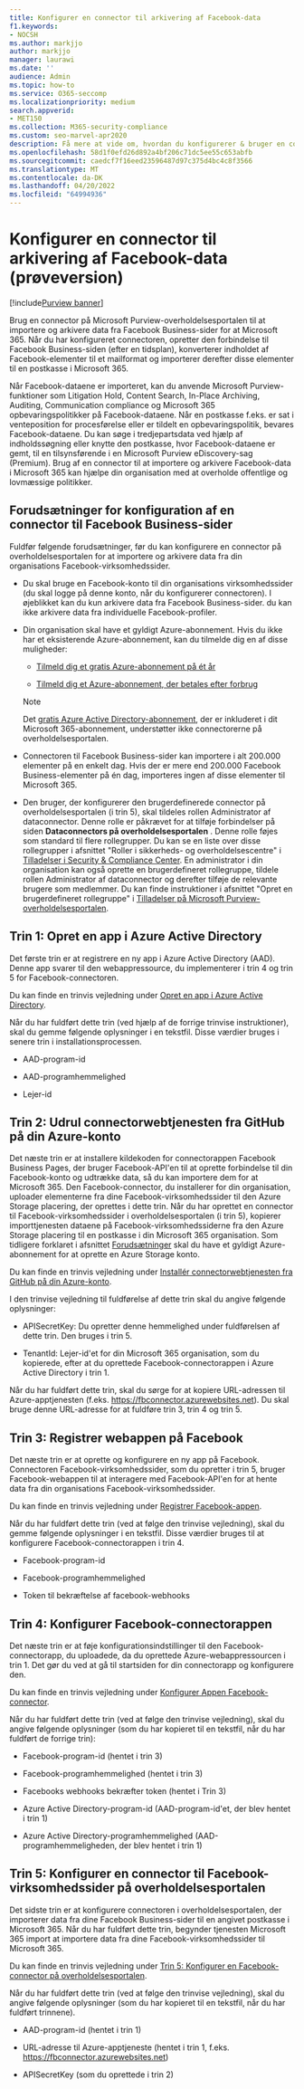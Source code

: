 ```yaml
---
title: Konfigurer en connector til arkivering af Facebook-data
f1.keywords:
- NOCSH
ms.author: markjjo
author: markjjo
manager: laurawi
ms.date: ''
audience: Admin
ms.topic: how-to
ms.service: O365-seccomp
ms.localizationpriority: medium
search.appverid:
- MET150
ms.collection: M365-security-compliance
ms.custom: seo-marvel-apr2020
description: Få mere at vide om, hvordan du konfigurerer & bruger en connector på Microsoft Purview-overholdelsesportalen til at importere & arkivere data fra Facebook Business-sider for at Microsoft 365.
ms.openlocfilehash: 58d1f0efd26d892a4bf206c71dc5ee55c653abfb
ms.sourcegitcommit: caedcf7f16eed23596487d97c375d4bc4c8f3566
ms.translationtype: MT
ms.contentlocale: da-DK
ms.lasthandoff: 04/20/2022
ms.locfileid: "64994936"
---
```

# <a name="set-up-a-connector-to-archive-facebook-data-preview"></a>Konfigurer en connector til arkivering af Facebook-data (prøveversion)

[!include[Purview banner](../includes/purview-rebrand-banner.md)]

Brug en connector på Microsoft Purview-overholdelsesportalen til at importere og arkivere data fra Facebook Business-sider for at Microsoft 365. Når du har konfigureret connectoren, opretter den forbindelse til Facebook Business-siden (efter en tidsplan), konverterer indholdet af Facebook-elementer til et mailformat og importerer derefter disse elementer til en postkasse i Microsoft 365.

Når Facebook-dataene er importeret, kan du anvende Microsoft Purview-funktioner som Litigation Hold, Content Search, In-Place Archiving, Auditing, Communication compliance og Microsoft 365 opbevaringspolitikker på Facebook-dataene. Når en postkasse f.eks. er sat i venteposition for procesførelse eller er tildelt en opbevaringspolitik, bevares Facebook-dataene. Du kan søge i tredjepartsdata ved hjælp af indholdssøgning eller knytte den postkasse, hvor Facebook-dataene er gemt, til en tilsynsførende i en Microsoft Purview eDiscovery-sag (Premium). Brug af en connector til at importere og arkivere Facebook-data i Microsoft 365 kan hjælpe din organisation med at overholde offentlige og lovmæssige politikker.

## <a name="prerequisites-for-setting-up-a-connector-for-facebook-business-pages"></a>Forudsætninger for konfiguration af en connector til Facebook Business-sider

Fuldfør følgende forudsætninger, før du kan konfigurere en connector på overholdelsesportalen for at importere og arkivere data fra din organisations Facebook-virksomhedssider. 

- Du skal bruge en Facebook-konto til din organisations virksomhedssider (du skal logge på denne konto, når du konfigurerer connectoren). I øjeblikket kan du kun arkivere data fra Facebook Business-sider. du kan ikke arkivere data fra individuelle Facebook-profiler.

- Din organisation skal have et gyldigt Azure-abonnement. Hvis du ikke har et eksisterende Azure-abonnement, kan du tilmelde dig en af disse muligheder:

    - [Tilmeld dig et gratis Azure-abonnement på ét år](https://azure.microsoft.com/free)

    - [Tilmeld dig et Azure-abonnement, der betales efter forbrug](https://azure.microsoft.com/pricing/purchase-options/pay-as-you-go/)

    > [!NOTE]
    > Det [gratis Azure Active Directory-abonnement](use-your-free-azure-ad-subscription-in-office-365.md), der er inkluderet i dit Microsoft 365-abonnement, understøtter ikke connectorerne på overholdelsesportalen.

- Connectoren til Facebook Business-sider kan importere i alt 200.000 elementer på en enkelt dag. Hvis der er mere end 200.000 Facebook Business-elementer på én dag, importeres ingen af disse elementer til Microsoft 365.

- Den bruger, der konfigurerer den brugerdefinerede connector på overholdelsesportalen (i trin 5), skal tildeles rollen Administrator af dataconnector. Denne rolle er påkrævet for at tilføje forbindelser på siden **Dataconnectors på overholdelsesportalen** . Denne rolle føjes som standard til flere rollegrupper. Du kan se en liste over disse rollegrupper i afsnittet "Roller i sikkerheds- og overholdelsescentre" i [Tilladelser i Security & Compliance Center](../security/office-365-security/permissions-in-the-security-and-compliance-center.md#roles-in-the-security--compliance-center). En administrator i din organisation kan også oprette en brugerdefineret rollegruppe, tildele rollen Administrator af dataconnector og derefter tilføje de relevante brugere som medlemmer. Du kan finde instruktioner i afsnittet "Opret en brugerdefineret rollegruppe" i [Tilladelser på Microsoft Purview-overholdelsesportalen](microsoft-365-compliance-center-permissions.md#create-a-custom-role-group).

## <a name="step-1-create-an-app-in-azure-active-directory"></a>Trin 1: Opret en app i Azure Active Directory

Det første trin er at registrere en ny app i Azure Active Directory (AAD). Denne app svarer til den webappressource, du implementerer i trin 4 og trin 5 for Facebook-connectoren.

Du kan finde en trinvis vejledning under [Opret en app i Azure Active Directory](deploy-facebook-connector.md#step-1-create-an-app-in-azure-active-directory).

Når du har fuldført dette trin (ved hjælp af de forrige trinvise instruktioner), skal du gemme følgende oplysninger i en tekstfil. Disse værdier bruges i senere trin i installationsprocessen.

- AAD-program-id

- AAD-programhemmelighed

- Lejer-id

## <a name="step-2-deploy-the-connector-web-service-from-github-to-your-azure-account"></a>Trin 2: Udrul connectorwebtjenesten fra GitHub på din Azure-konto

Det næste trin er at installere kildekoden for connectorappen Facebook Business Pages, der bruger Facebook-API'en til at oprette forbindelse til din Facebook-konto og udtrække data, så du kan importere dem for at Microsoft 365. Den Facebook-connector, du installerer for din organisation, uploader elementerne fra dine Facebook-virksomhedssider til den Azure Storage placering, der oprettes i dette trin. Når du har oprettet en connector til Facebook-virksomhedssider i overholdelsesportalen (i trin 5), kopierer importtjenesten dataene på Facebook-virksomhedssiderne fra den Azure Storage placering til en postkasse i din Microsoft 365 organisation. Som tidligere forklaret i afsnittet [Forudsætninger](#prerequisites-for-setting-up-a-connector-for-facebook-business-pages) skal du have et gyldigt Azure-abonnement for at oprette en Azure Storage konto.

Du kan finde en trinvis vejledning under [Installér connectorwebtjenesten fra GitHub på din Azure-konto](deploy-facebook-connector.md#step-2-deploy-the-connector-web-service-from-github-to-your-azure-account).

I den trinvise vejledning til fuldførelse af dette trin skal du angive følgende oplysninger:

- APISecretKey: Du opretter denne hemmelighed under fuldførelsen af dette trin. Den bruges i trin 5.

- TenantId: Lejer-id'et for din Microsoft 365 organisation, som du kopierede, efter at du oprettede Facebook-connectorappen i Azure Active Directory i trin 1.

Når du har fuldført dette trin, skal du sørge for at kopiere URL-adressen til Azure-apptjenesten (f.eks. https://fbconnector.azurewebsites.net). Du skal bruge denne URL-adresse for at fuldføre trin 3, trin 4 og trin 5.

## <a name="step-3-register-the-web-app-on-facebook"></a>Trin 3: Registrer webappen på Facebook

Det næste trin er at oprette og konfigurere en ny app på Facebook. Connectoren Facebook-virksomhedssider, som du opretter i trin 5, bruger Facebook-webappen til at interagere med Facebook-API'en for at hente data fra din organisations Facebook-virksomhedssider.

Du kan finde en trinvis vejledning under [Registrer Facebook-appen](deploy-facebook-connector.md#step-3-register-the-facebook-app).

Når du har fuldført dette trin (ved at følge den trinvise vejledning), skal du gemme følgende oplysninger i en tekstfil. Disse værdier bruges til at konfigurere Facebook-connectorappen i trin 4.

- Facebook-program-id

- Facebook-programhemmelighed

- Token til bekræftelse af facebook-webhooks

## <a name="step-4-configure-the-facebook-connector-app"></a>Trin 4: Konfigurer Facebook-connectorappen

Det næste trin er at føje konfigurationsindstillinger til den Facebook-connectorapp, du uploadede, da du oprettede Azure-webappressourcen i trin 1. Det gør du ved at gå til startsiden for din connectorapp og konfigurere den.

Du kan finde en trinvis vejledning under [Konfigurer Appen Facebook-connector](archive-facebook-data-with-sample-connector.md#step-4-configure-the-facebook-connector-app).

Når du har fuldført dette trin (ved at følge den trinvise vejledning), skal du angive følgende oplysninger (som du har kopieret til en tekstfil, når du har fuldført de forrige trin):

- Facebook-program-id (hentet i trin 3)

- Facebook-programhemmelighed (hentet i trin 3)

- Facebooks webhooks bekræfter token (hentet i Trin 3)

- Azure Active Directory-program-id (AAD-program-id'et, der blev hentet i trin 1)

- Azure Active Directory-programhemmelighed (AAD-programhemmeligheden, der blev hentet i trin 1)

## <a name="step-5-set-up-a-facebook-business-pages-connector-in-the-compliance-portal"></a>Trin 5: Konfigurer en connector til Facebook-virksomhedssider på overholdelsesportalen

Det sidste trin er at konfigurere connectoren i overholdelsesportalen, der importerer data fra dine Facebook Business-sider til en angivet postkasse i Microsoft 365. Når du har fuldført dette trin, begynder tjenesten Microsoft 365 import at importere data fra dine Facebook-virksomhedssider til Microsoft 365.

Du kan finde en trinvis vejledning under [Trin 5: Konfigurer en Facebook-connector på overholdelsesportalen](deploy-facebook-connector.md#step-5-set-up-a-facebook-connector-in-the-compliance-portal).

Når du har fuldført dette trin (ved at følge den trinvise vejledning), skal du angive følgende oplysninger (som du har kopieret til en tekstfil, når du har fuldført trinnene).

- AAD-program-id (hentet i trin 1)

- URL-adresse til Azure-apptjeneste (hentet i trin 1, f.eks. https://fbconnector.azurewebsites.net)

- APISecretKey (som du oprettede i trin 2)
